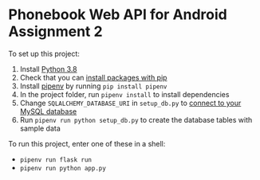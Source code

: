 # Phonebook Web API for Android Assignment 2
To set up this project:
1. Install [Python 3.8](https://www.python.org/downloads/)
2. Check that you can [install packages with pip](https://packaging.python.org/tutorials/installing-packages/)
3. Install [pipenv](https://pypi.org/project/pipenv/) by running `pip install pipenv`
4. In the project folder, run `pipenv install` to install dependencies
5. Change `SQLALCHEMY_DATABASE_URI` in `setup_db.py` to [connect to your MySQL database](https://flask-sqlalchemy.palletsprojects.com/en/2.x/config/#connection-uri-format)
6. Run `pipenv run python setup_db.py` to create the database tables with sample data

To run this project, enter one of these in a shell:
* `pipenv run flask run`
* `pipenv run python app.py`
